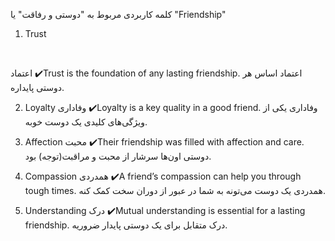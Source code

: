  کلمه کاربردی مربوط به "دوستی و رفاقت" یا "Friendship"
1. Trust

<br>

اعتماد
✔️Trust is the foundation of any lasting friendship.
اعتماد اساس هر دوستی پایداره.

2. Loyalty
وفاداری
✔️Loyalty is a key quality in a good friend.
وفاداری یکی از ویژگی‌های کلیدی یک دوست خوبه.

3. Affection
محبت
✔️Their friendship was filled with affection and care.
دوستی اون‌ها سرشار از محبت و مراقبت(توجه) بود.

4. Compassion
همدردی
✔️A friend’s compassion can help you through tough times.
همدردی یک دوست می‌تونه به شما در عبور از دوران سخت کمک کنه.

5. Understanding
درک
✔️Mutual understanding is essential for a lasting friendship.
درک متقابل برای یک دوستی پایدار ضروریه.
